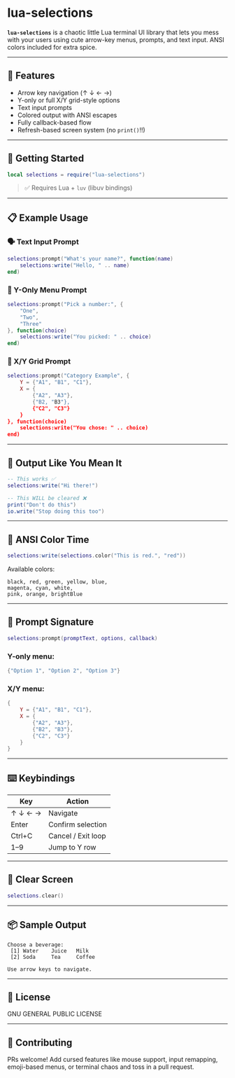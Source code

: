 # lua-selections

**`lua-selections`** is a chaotic little Lua terminal UI library that lets you mess with your users using cute arrow-key menus, prompts, and text input. ANSI colors included for extra spice.

---

## 🔧 Features

* Arrow key navigation (↑ ↓ ← →)
* Y-only or full X/Y grid-style options
* Text input prompts
* Colored output with ANSI escapes
* Fully callback-based flow
* Refresh-based screen system (no `print()`!!)

---

## 🚀 Getting Started

```lua
local selections = require("lua-selections")
```

> ✅ Requires Lua + `luv` (libuv bindings)

---

## 📋 Example Usage

### 🗣️ Text Input Prompt

```lua
selections:prompt("What's your name?", function(name)
    selections:write("Hello, " .. name)
end)
```

### 🔢 Y-Only Menu Prompt

```lua
selections:prompt("Pick a number:", {
    "One",
    "Two",
    "Three"
}, function(choice)
    selections:write("You picked: " .. choice)
end)
```

### 🎯 X/Y Grid Prompt

```lua
selections:prompt("Category Example", {
    Y = {"A1", "B1", "C1"},
    X = {
        {"A2", "A3"},
        {"B2, "B3"},
        {"C2", "C3"}
    }
}, function(choice)
    selections:write("You chose: " .. choice)
end)
```

---

## 💅 Output Like You Mean It

```lua
-- This works ✅
selections:write("Hi there!")

-- This WILL be cleared ❌
print("Don't do this")
io.write("Stop doing this too")
```

---

## 🎨 ANSI Color Time

```lua
selections:write(selections.color("This is red.", "red"))
```

Available colors:

```
black, red, green, yellow, blue,
magenta, cyan, white,
pink, orange, brightBlue
```

---

## 🧠 Prompt Signature

```lua
selections:prompt(promptText, options, callback)
```

### Y-only menu:

```lua
{"Option 1", "Option 2", "Option 3"}
```

### X/Y menu:

```lua
{
    Y = {"A1", "B1", "C1"},
    X = {
        {"A2", "A3"},
        {"B2", "B3"},
        {"C2", "C3"}
    }
}
```

---

## ⌨️ Keybindings

| Key     | Action             |
| ------- | ------------------ |
| ↑ ↓ ← → | Navigate           |
| Enter   | Confirm selection  |
| Ctrl+C  | Cancel / Exit loop |
| 1–9     | Jump to Y row      |

---

## 🧼 Clear Screen

```lua
selections.clear()
```

---

## 📦 Sample Output

```
Choose a beverage:
 [1] Water    Juice   Milk
 [2] Soda     Tea     Coffee

Use arrow keys to navigate.
```

---

## 📝 License

GNU GENERAL PUBLIC LICENSE

---

## 🤝 Contributing

PRs welcome! Add cursed features like mouse support, input remapping, emoji-based menus, or terminal chaos and toss in a pull request.

